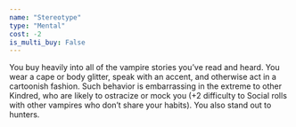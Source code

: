 ```yaml
---
name: "Stereotype"
type: "Mental"
cost: -2
is_multi_buy: False
---
```


You buy heavily into all of the vampire stories you’ve read and heard. You wear a cape or body glitter, speak with an accent, and otherwise act in a cartoonish fashion. Such behavior is embarrassing in the extreme to other Kindred, who are likely to ostracize or mock you (+2 difficulty to Social rolls with other vampires who don’t share your habits). You also stand out to hunters.